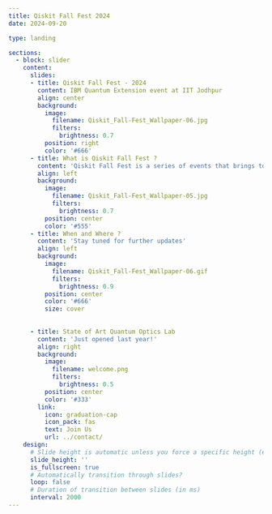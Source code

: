 ```yaml
---
title: Qiskit Fall Fest 2024
date: 2024-09-20

type: landing

sections:
  - block: slider
    content:
      slides:
      - title: Qiskit Fall Fest - 2024
        content: IBM Quantum Extension event at IIT Jodhpur
        align: center
        background:
          image:
            filename: Qiskit_Fall-Fest_Wallpaper-06.jpg
            filters:
              brightness: 0.7
          position: right
          color: '#666'
      - title: What is Qiskit Fall Fest ?
        content: 'Qiskit Fall Fest is a series of events that brings together students who are interested in the exciting field of quantum information. The week of festivities includes workshops for people who are new to Qiskit, coding challenges for a range of skill levels.'
        align: left
        background:
          image:
            filename: Qiskit_Fall-Fest_Wallpaper-05.jpg
            filters:
              brightness: 0.7
          position: center
          color: '#555'
      - title: When and Where ?
        content: 'Stay tuned for further updates'
        align: left
        background:
          image:
            filename: Qiskit_Fall-Fest_Wallpaper-06.gif
            filters:
              brightness: 0.9
          position: center
          color: '#666'
          size: cover
      
     
      - title: State of Art Quantum Optics Lab
        content: 'Just opened last year!'
        align: right
        background:
          image:
            filename: welcome.png
            filters:
              brightness: 0.5
          position: center
          color: '#333'
        link:
          icon: graduation-cap
          icon_pack: fas
          text: Join Us
          url: ../contact/
    design:
      # Slide height is automatic unless you force a specific height (e.g. '400px')
      slide_height: ''
      is_fullscreen: true
      # Automatically transition through slides?
      loop: false
      # Duration of transition between slides (in ms)
      interval: 2000
---
```

